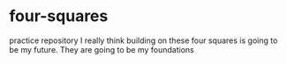 # four-squares
practice repository
I really think building on these four squares is going to be my future. They are going to be my foundations
